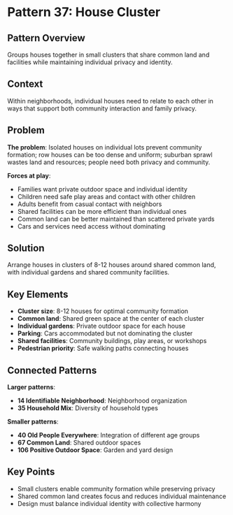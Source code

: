 # Pattern 37: House Cluster

## Pattern Overview
Groups houses together in small clusters that share common land and facilities while maintaining individual privacy and identity.

## Context
Within neighborhoods, individual houses need to relate to each other in ways that support both community interaction and family privacy.

## Problem
**The problem**: Isolated houses on individual lots prevent community formation; row houses can be too dense and uniform; suburban sprawl wastes land and resources; people need both privacy and community.

**Forces at play**:
- Families want private outdoor space and individual identity
- Children need safe play areas and contact with other children  
- Adults benefit from casual contact with neighbors
- Shared facilities can be more efficient than individual ones
- Common land can be better maintained than scattered private yards
- Cars and services need access without dominating

## Solution
Arrange houses in clusters of 8-12 houses around shared common land, with individual gardens and shared community facilities.

## Key Elements
- **Cluster size**: 8-12 houses for optimal community formation
- **Common land**: Shared green space at the center of each cluster
- **Individual gardens**: Private outdoor space for each house
- **Parking**: Cars accommodated but not dominating the cluster
- **Shared facilities**: Community buildings, play areas, or workshops
- **Pedestrian priority**: Safe walking paths connecting houses

## Connected Patterns
**Larger patterns**:
- **14 Identifiable Neighborhood**: Neighborhood organization
- **35 Household Mix**: Diversity of household types

**Smaller patterns**:
- **40 Old People Everywhere**: Integration of different age groups
- **67 Common Land**: Shared outdoor spaces
- **106 Positive Outdoor Space**: Garden and yard design

## Key Points
- Small clusters enable community formation while preserving privacy
- Shared common land creates focus and reduces individual maintenance
- Design must balance individual identity with collective harmony